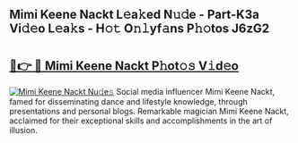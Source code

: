 ## Mimi Keene Nackt L𝚎a𝚔ed N𝚞𝚍e - Part-K3a Vi𝚍𝚎o L𝚎a𝚔s - H𝚘𝚝 O𝚗𝚕yf𝚊ns P𝚑𝚘tos J6zG2

# <h2><a href="http://kfe9fr.oniu.top/?m=Mimi+Keene+Nackt">🔗👉 🔴 Mimi Keene Nackt P𝚑ot𝚘𝚜 V𝚒d𝚎o</a></h2>

[![Mimi Keene Nackt Nu𝚍e𝚜](https://i.imgur.com/0qMVB7G.gif)](http://kfe9fr.oniu.top/?m=Mimi+Keene+Nackt)
Social media influencer Mimi Keene Nackt, famed for disseminating dance and lifestyle knowledge, through presentations and personal blogs. Remarkable magician Mimi Keene Nackt, acclaimed for their exceptional skills and accomplishments in the art of illusion.  
